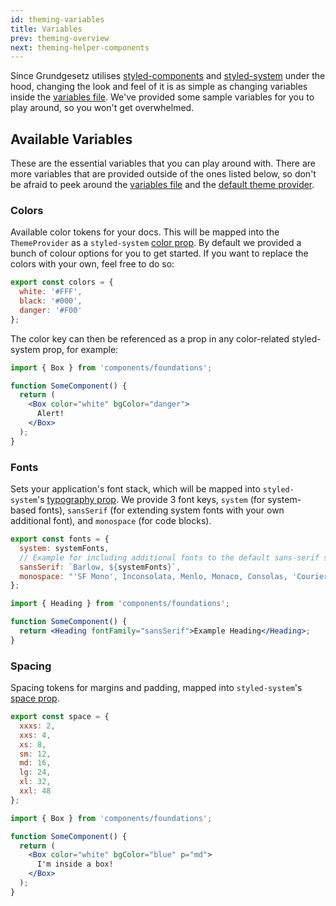 ```yaml
---
id: theming-variables
title: Variables
prev: theming-overview
next: theming-helper-components
---
```


Since Grundgesetz utilises [styled-components](https://styled-components.com/) and [styled-system](https://styled-system.com/) under the hood, changing the look and feel of it is as simple as changing variables inside the [variables file](https://github.com/kata-ai/grundgesetz-skeleton/blob/master/src/components/foundations/variables.ts). We've provided some sample variables for you to play around, so you won't get overwhelmed.

## Available Variables

These are the essential variables that you can play around with. There are more variables that are provided outside of the ones listed below, so don't be afraid to peek around the [variables file](https://github.com/kata-ai/grundgesetz-skeleton/blob/master/src/components/foundations/variables.ts) and the [default theme provider](https://github.com/kata-ai/grundgesetz-skeleton/blob/master/src/components/foundations/Theme.tsx).

### Colors

Available color tokens for your docs. This will be mapped into the `ThemeProvider` as a `styled-system` [color prop](https://styled-system.com/table#color). By default we provided a bunch of colour options for you to get started. If you want to replace the colors with your own, feel free to do so:

```js
export const colors = {
  white: '#FFF',
  black: '#000',
  danger: '#F00'
};
```

The color key can then be referenced as a prop in any color-related styled-system prop, for example:

```jsx
import { Box } from 'components/foundations';

function SomeComponent() {
  return (
    <Box color="white" bgColor="danger">
      Alert!
    </Box>
  );
}
```

### Fonts

Sets your application's font stack, which will be mapped into `styled-system`'s [typography prop](https://styled-system.com/table/#typography). We provide 3 font keys, `system` (for system-based fonts), `sansSerif` (for extending system fonts with your own additional font), and `monospace` (for code blocks).

```js
export const fonts = {
  system: systemFonts,
  // Example for including additional fonts to the default sans-serif stack.
  sansSerif: `Barlow, ${systemFonts}`,
  monospace: "'SF Mono', Inconsolata, Menlo, Monaco, Consolas, 'Courier New', Courier, monospace;"
};
```

```jsx
import { Heading } from 'components/foundations';

function SomeComponent() {
  return <Heading fontFamily="sansSerif">Example Heading</Heading>;
}
```

### Spacing

Spacing tokens for margins and padding, mapped into `styled-system`'s [space prop](https://styled-system.com/table#space).

```js
export const space = {
  xxxs: 2,
  xxs: 4,
  xs: 8,
  sm: 12,
  md: 16,
  lg: 24,
  xl: 32,
  xxl: 48
};
```

```jsx
import { Box } from 'components/foundations';

function SomeComponent() {
  return (
    <Box color="white" bgColor="blue" p="md">
      I'm inside a box!
    </Box>
  );
}
```
